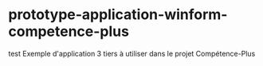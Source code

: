 prototype-application-winform-competence-plus
=============================================
test
Exemple d'application 3 tiers à utiliser dans le projet Compétence-Plus
